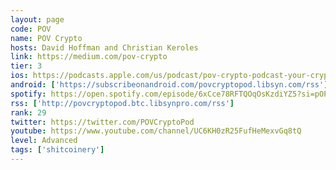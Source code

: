 ```yaml
---
layout: page
code: POV
name: POV Crypto
hosts: David Hoffman and Christian Keroles
link: https://medium.com/pov-crypto
tier: 3
ios: https://podcasts.apple.com/us/podcast/pov-crypto-podcast-your-crypto-echo-chamber-dies-here/id1436674724
android: ['https://subscribeonandroid.com/povcryptopod.libsyn.com/rss']
spotify: https://open.spotify.com/episode/6xCce78RFTQOqOsKzdiYZ5?si=pOPvtOYaQsiOdRNne7EDGw
rss: ['http://povcryptopod.btc.libsynpro.com/rss']
rank: 29
twitter: https://twitter.com/POVCryptoPod
youtube: https://www.youtube.com/channel/UC6KH0zR25FufHeMexvGq8tQ
level: Advanced
tags: ['shitcoinery']
---
```

